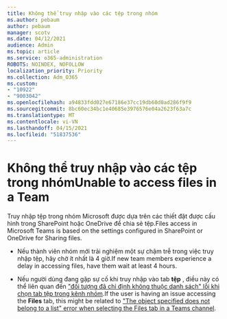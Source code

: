 ```yaml
---
title: Không thể truy nhập vào các tệp trong nhóm
ms.author: pebaum
author: pebaum
manager: scotv
ms.date: 04/12/2021
audience: Admin
ms.topic: article
ms.service: o365-administration
ROBOTS: NOINDEX, NOFOLLOW
localization_priority: Priority
ms.collection: Adm_O365
ms.custom:
- "10922"
- "9003042"
ms.openlocfilehash: a94833fdd027e67186e37cc19db60d0ad286f9f9
ms.sourcegitcommit: 8bc60ec34bc1e40685e3976576e04a2623f63a7c
ms.translationtype: MT
ms.contentlocale: vi-VN
ms.lasthandoff: 04/15/2021
ms.locfileid: "51837536"
---
```

# <a name="unable-to-access-files-in-a-team"></a><span data-ttu-id="d9bfa-102">Không thể truy nhập vào các tệp trong nhóm</span><span class="sxs-lookup"><span data-stu-id="d9bfa-102">Unable to access files in a Team</span></span>

<span data-ttu-id="d9bfa-103">Truy nhập tệp trong nhóm Microsoft được dựa trên các thiết đặt được cấu hình trong SharePoint hoặc OneDrive để chia sẻ tệp.</span><span class="sxs-lookup"><span data-stu-id="d9bfa-103">Files access in Microsoft Teams is based on the settings configured in SharePoint or OneDrive for Sharing files.</span></span>

- <span data-ttu-id="d9bfa-104">Nếu thành viên nhóm mới trải nghiệm một sự chậm trễ trong việc truy nhập tệp, hãy chờ ít nhất là 4 giờ.</span><span class="sxs-lookup"><span data-stu-id="d9bfa-104">If new team members experience a delay in accessing files, have them wait at least 4 hours.</span></span>

- <span data-ttu-id="d9bfa-105">Nếu người dùng đang gặp sự cố khi truy nhập vào tab **tệp** , điều này có thể liên quan đến ["đối tượng đã chỉ định không thuộc danh sách" lỗi khi chọn tab tệp trong kênh nhóm](https://docs.microsoft.com/microsoftteams/troubleshoot/files/object-specified-not-belong-to-list).</span><span class="sxs-lookup"><span data-stu-id="d9bfa-105">If the user is having an issue accessing the **Files** tab, this might be related to ["The object specified does not belong to a list" error when selecting the Files tab in a Teams channel](https://docs.microsoft.com/microsoftteams/troubleshoot/files/object-specified-not-belong-to-list).</span></span>
